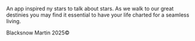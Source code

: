 
An app inspired ny stars to talk about stars.
As we walk to our great destinies you may find it essential to have your life charted for a seamless living.

Blacksnow Martin 2025©